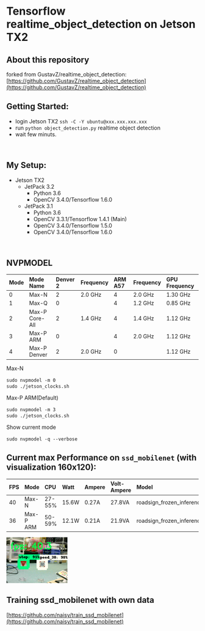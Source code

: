 # Tensorflow realtime_object_detection on Jetson TX2

## About this repository
forked from GustavZ/realtime_object_detection: [https://github.com/GustavZ/realtime_object_detection](https://github.com/GustavZ/realtime_object_detection)

## Getting Started:
- login Jetson TX2 `ssh -C -Y ubuntu@xxx.xxx.xxx.xxx`
- run `python object_detection.py` realtime object detection
- wait few minuts.
<br />

## My Setup:
* Jetson TX2
  * JetPack 3.2
    * Python 3.6
    * OpenCV 3.4.0/Tensorflow 1.6.0
  * JetPack 3.1
    * Python 3.6
    * OpenCV 3.3.1/Tensorflow 1.4.1 (Main)
    * OpenCV 3.4.0/Tensorflow 1.5.0
    * OpenCV 3.4.0/Tensorflow 1.6.0

<br />

## NVPMODEL
| Mode | Mode Name | Denver 2 | Frequency | ARM A57 | Frequency | GPU Frequency |
|:--|:--|:--|:--|:--|:--|:--|
| 0 | Max-N | 2 | 2.0 GHz | 4 | 2.0 GHz | 1.30 GHz |
| 1 | Max-Q | 0 | | 4 | 1.2 GHz | 0.85 GHz |
| 2 | Max-P Core-All | 2 | 1.4 GHz | 4 | 1.4 GHz | 1.12 GHz |
| 3 | Max-P ARM | 0 | | 4 | 2.0 GHz | 1.12 GHz |
| 4 | Max-P Denver | 2 | 2.0 GHz | 0 | | 1.12 GHz |

Max-N
```
sudo nvpmodel -m 0
sudo ./jetson_clocks.sh
```

Max-P ARM(Default)
```
sudo nvpmodel -m 3
sudo ./jetson_clocks.sh
```

Show current mode
```
sudo nvpmodel -q --verbose
```

## Current max Performance on `ssd_mobilenet` (with visualization 160x120):
| FPS | Mode | CPU | Watt | Ampere | Volt-Ampere | Model | classes |
|:--|:--|:--|:--|:--|:--|:--|:--|
| 40 | Max-N | 27-55% | 15.6W | 0.27A | 27.8VA | roadsign_frozen_inference_graph_v1_2nd_4k.pb | 4 |
| 36 | Max-P ARM | 50-59% | 12.1W | 0.21A | 21.9VA | roadsign_frozen_inference_graph_v1_2nd_4k.pb | 4 |

![](./document/ssd_mobilenet_160x120.png)<br>


## Training ssd_mobilenet with own data
[https://github.com/naisy/train_ssd_mobilenet](https://github.com/naisy/train_ssd_mobilenet)